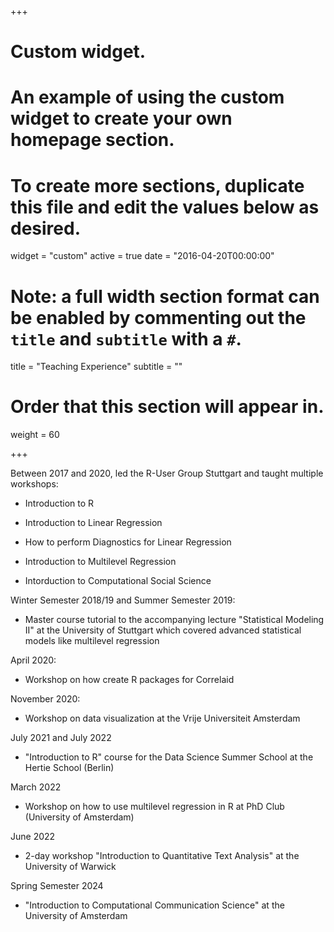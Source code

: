 +++
# Custom widget.
# An example of using the custom widget to create your own homepage section.
# To create more sections, duplicate this file and edit the values below as desired.
widget = "custom"
active = true
date = "2016-04-20T00:00:00"

# Note: a full width section format can be enabled by commenting out the `title` and `subtitle` with a `#`.
title = "Teaching Experience"
subtitle = ""

# Order that this section will appear in.
weight = 60

+++

Between 2017 and 2020, led the R-User Group Stuttgart and taught multiple workshops:

- Introduction to R

- Introduction to Linear Regression

- How to perform Diagnostics for Linear Regression

- Introduction to Multilevel Regression

- Intorduction to Computational Social Science

Winter Semester 2018/19 and Summer Semester  2019: 

- Master course tutorial to the accompanying lecture "Statistical Modeling II" at the University of Stuttgart which covered advanced statistical models like multilevel regression

April 2020:

- Workshop on how create R packages for Correlaid 

November 2020:

- Workshop on data visualization at the Vrije Universiteit Amsterdam

July 2021 and July 2022

- "Introduction to R" course for the Data Science Summer School at the Hertie School (Berlin)

March 2022

- Workshop on how to use multilevel regression in R at PhD Club (University of Amsterdam)

June 2022

- 2-day workshop "Introduction to Quantitative Text Analysis" at the University of Warwick

Spring Semester 2024

- "Introduction to Computational Communication Science" at the University of Amsterdam

